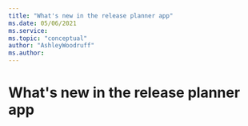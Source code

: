 ```yaml
---
title: "What's new in the release planner app"
ms.date: 05/06/2021
ms.service: 
ms.topic: "conceptual"
author: "AshleyWoodruff"
ms.author: 
---
```

# What's new in the release planner app
